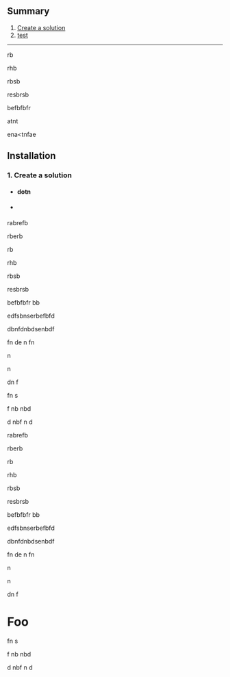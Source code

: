 ## Summary

1. [Create a solution](#1.-Create-a-solution)
2. [test](#Foo)

---


rb

rhb

rbsb

resbrsb

befbfbfr

atnt


ena<tnfae
          
          
## Installation

### 1. Create a solution


* #### dotn
* #### 

rabrefb

rberb

rb

rhb

rbsb

resbrsb

befbfbfr
bb

edfsbnserbefbfd


dbnfdnbdsenbdf



fn de
n
fn

n

n


dn
f



fn
s



f
nb
nbd





d
nbf
n 
d

rabrefb

rberb

rb

rhb

rbsb

resbrsb

befbfbfr
bb

edfsbnserbefbfd


dbnfdnbdsenbdf



fn de
n
fn

n

n


dn
f


# Foo
fn
s



f
nb
nbd





d
nbf
n
d
